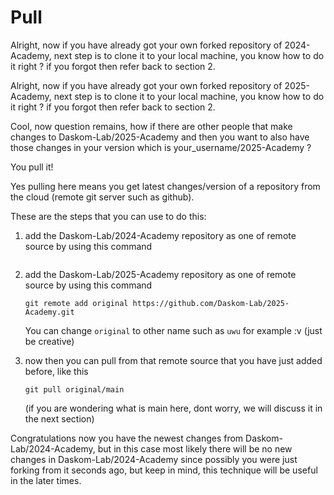 # Pull
Alright, now if you have already got your own forked repository of 2024-Academy, next step is to clone it to your local machine, you know how to do it right ? if you forgot then refer back to section 2.

Alright, now if you have already got your own forked repository of 2025-Academy, next step is to clone it to your local machine, you know how to do it right ? if you forgot then refer back to section 2.

Cool, now question remains, how if there are other people that make changes to Daskom-Lab/2025-Academy and then you want to also have those changes in your version which is your_username/2025-Academy ?

You pull it!

Yes pulling here means you get latest changes/version of a repository from the cloud (remote git server such as github).

These are the steps that you can use to do this:

1. add the Daskom-Lab/2024-Academy repository as one of remote source by using this command
    ```
1. add the Daskom-Lab/2025-Academy repository as one of remote source by using this command
    ```
    git remote add original https://github.com/Daskom-Lab/2025-Academy.git
    ```
    You can change `original` to other name such as `uwu` for example :v (just be creative)

2. now then you can pull from that remote source that you have just added before, like this
    ```
    git pull original/main
    ```
    (if you are wondering what is main here, dont worry, we will discuss it in the next section)

Congratulations now you have the newest changes from Daskom-Lab/2024-Academy, but in this case most likely there will be no new changes in Daskom-Lab/2024-Academy since possibly you were just forking from it seconds ago, but keep in mind, this technique will be useful in the later times.
